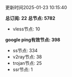 更新时间2025-01-23 10:15:40

**总订阅: 22**
**总节点: 5782**
- vless节点: 10

**google ping有效节点: 398**
- ss节点: 334
- v2ray节点: 38
- trojan节点: 25
- ssr节点: 1
